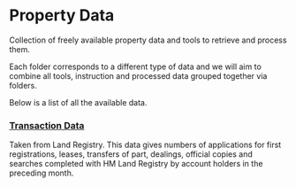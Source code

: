 # Property Data
Collection of freely available property data and tools to retrieve and process them.

Each folder corresponds to a different type of data and we will aim to combine all tools, instruction and processed data grouped together via folders.

Below is a list of all the available data.

### [Transaction Data](transaction-data)

Taken from Land Registry. This data gives numbers of applications for first registrations, leases, transfers of part, dealings, official copies and searches completed with HM Land Registry by account holders in the preceding month.
